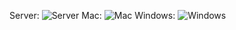 Server:  ![Server](http://18.205.119.15:8080/buildStatus/icon?job=Multiplayer%20Project)
Mac:     ![Mac](http://18.205.119.15:8080/buildStatus/icon?job=Multiplayer%20Project%20-%20Mac)
Windows: ![Windows](http://18.205.119.15:8080/buildStatus/icon?job=Multiplayer%20Project%20-%20Windows)